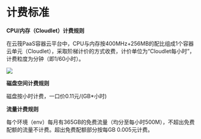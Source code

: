 # 计费标准

**CPU/内存（Cloudlet）计费规则**

在云筏PaaS容器云平台中，CPU与内存按400MHz+256MB的配比组成1个容器云单元（Cloudlet），采取阶梯计价的方式收费，计价单位为“Cloudlet每小时”，计费粒度为分钟（即1/60小时）。

![](https://iuimg.com/images/2020/01/29/XZNt.png)

**磁盘空间计费规则**

磁盘按小时计费，一口价0.11元/\(GB\*小时\)

**流量计费规则**

每个环境（env）每月有365GB的免费流量（均分至每小时500M），不超出免费配额的流量不计费。超出免费配额部分按每GB 0.005元计费。

